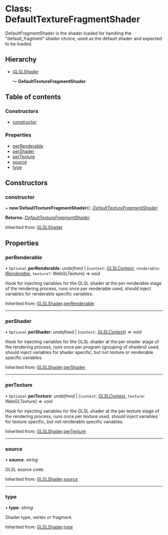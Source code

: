 # Class: DefaultTextureFragmentShader

DefaultFragmentShader is the shader loaded for handling the
"default_fragment" shader choice, used as the default shader
and expected to be loaded.

## Hierarchy

* [*GLSLShader*](glslshader.md)

  ↳ **DefaultTextureFragmentShader**

## Table of contents

### Constructors

- [constructor](defaulttexturefragmentshader.md#constructor)

### Properties

- [perRenderable](defaulttexturefragmentshader.md#perrenderable)
- [perShader](defaulttexturefragmentshader.md#pershader)
- [perTexture](defaulttexturefragmentshader.md#pertexture)
- [source](defaulttexturefragmentshader.md#source)
- [type](defaulttexturefragmentshader.md#type)

## Constructors

### constructor

\+ **new DefaultTextureFragmentShader**(): [*DefaultTextureFragmentShader*](defaulttexturefragmentshader.md)

**Returns:** [*DefaultTextureFragmentShader*](defaulttexturefragmentshader.md)

Inherited from: [GLSLShader](glslshader.md)

## Properties

### perRenderable

• `Optional` **perRenderable**: *undefined* \| (`context`: [*GLSLContext*](glslcontext.md), `renderable`: [*IRenderable*](../interfaces/irenderable.md), `texture?`: WebGLTexture) => *void*

Hook for injecting variables for the GLSL shader at the
per renderable stage of the rendering process, runs once
per renderable used, should inject variables for renderable
specific variables.

Inherited from: [GLSLShader](glslshader.md).[perRenderable](glslshader.md#perrenderable)

___

### perShader

• `Optional` **perShader**: *undefined* \| (`context`: [*GLSLContext*](glslcontext.md)) => *void*

Hook for injecting variables for the GLSL shader at the
per shader stage of the rendering process, runs once
per program (grouping of shaders) used, should inject
variables for shader specific, but not texture or renderable
specific variables.

Inherited from: [GLSLShader](glslshader.md).[perShader](glslshader.md#pershader)

___

### perTexture

• `Optional` **perTexture**: *undefined* \| (`context`: [*GLSLContext*](glslcontext.md), `texture`: WebGLTexture) => *void*

Hook for injecting variables for the GLSL shader at the
per texture stage of the rendering process, runs once
per texture used, should inject variables for texture specific,
but not renderable specific variables.

Inherited from: [GLSLShader](glslshader.md).[perTexture](glslshader.md#pertexture)

___

### source

• **source**: *string*

GLSL source code.

Inherited from: [GLSLShader](glslshader.md).[source](glslshader.md#source)

___

### type

• **type**: *string*

Shader type, vertex or fragment.

Inherited from: [GLSLShader](glslshader.md).[type](glslshader.md#type)
